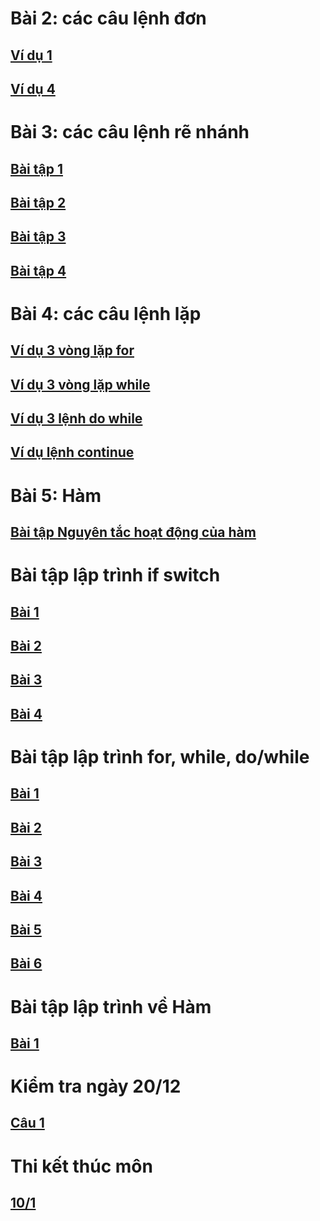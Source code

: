 # Bài 2: các câu lệnh đơn
## [Ví dụ 1](https://www.jdoodle.com/a/5CHZ)
## [Ví dụ 4](https://www.jdoodle.com/a/5HKz)
# Bài 3: các câu lệnh rẽ nhánh
## [Bài tập 1](http://www.jdoodle.com/a/5Awy)
## [Bài tập 2](https://www.jdoodle.com/a/5AwS)  
## [Bài tập 3](https://www.jdoodle.com/a/5AxR)
## [Bài tập 4](https://www.jdoodle.com/a/5Az7)
# Bài 4: các câu lệnh lặp
## [Ví dụ 3 vòng lặp for](https://www.jdoodle.com/a/5GAY)
## [Ví dụ 3 vòng lặp while](https://www.jdoodle.com/a/5GG0)
## [Ví dụ 3 lệnh do while](https://www.jdoodle.com/a/5GGb)
## [Ví dụ lệnh continue](https://www.jdoodle.com/a/5GGg)
# Bài 5: Hàm
## [Bài tập Nguyên tắc hoạt động của hàm](https://www.jdoodle.com/a/5I3p)
# Bài tập lập trình if switch
## [Bài 1](https://www.jdoodle.com/a/5B2P)
## [Bài 2](https://www.jdoodle.com/a/5B4j)
## [Bài 3](https://www.jdoodle.com/a/5HKN)
## [Bài 4](https://www.jdoodle.com/a/5D9w)
# Bài tập lập trình for, while, do/while
## [Bài 1](https://www.jdoodle.com/a/5HKQ)
## [Bài 2](https://www.jdoodle.com/a/5FU8) 
## [Bài 3](https://www.jdoodle.com/a/5HKU)
## [Bài 4](https://www.jdoodle.com/a/5HLo)
## [Bài 5](https://www.jdoodle.com/a/5HLD)
## [Bài 6](https://www.jdoodle.com/a/5HLL)
# Bài tập lập trình về Hàm
## [Bài 1](https://www.jdoodle.com/a/5HL7)
# Kiểm tra ngày 20/12
## [Câu 1](https://www.jdoodle.com/a/5F25)
# Thi kết thúc môn
## [10/1](https://www.jdoodle.com/a/5I40)
